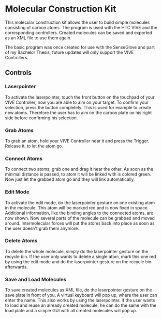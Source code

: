 # Molecular Construction Kit
This molecular construction kit allows the user to build simple molecules consisting of carbon atoms. The program is used with the HTC VIVE and the corresponding controllers. Created molecules can be saved and exported as an XML file to use them again.

The basic program was once created for use with the SenseGlove and part of my Bachelor Thesis, future updates will only support the VIVE Controllers.

## Controls
### Laserpointer
To activate the laserpointer, touch the front button on the touchpad of your VIVE Controller, now you are able to aim on your target. To confirm your selection, press the button completely. This is used for example to create new atoms. Therefore the user has to aim on the carbon plate on his right side before confirming his selection.

### Grab Atoms
To grab an atom, hold your VIVE Controller near it and press the Trigger. Release it, to let the atom go.

### Connect Atoms
To connect two atoms, grab one and drag it near the other. As soon as the minimal distance is passed, to atom it will be linked with is colored green. Now just let the grabbed atom go and they will link automatically.

### Edit Mode
To activate the edit mode, do the laserpointer gesture on one existing atom in the molecule. This atom will be marked red and is now fixed in space. Additional information, like the binding angles to the connected atoms, are now shown. Now several parts of the molecule can be grabbed and moved around. Intermolecular forces will put the atoms back into place as soon as the user doesn't grab them anymore.

### Delete Atoms
To delete the whole molecule, simply do the laserpointer gesture on the recycle bin. If the user only wants to delete a single atom, mark this one red by using the edit mode and do the laserpointer gesture on the recycle bin afterwards.

### Save and Load Molecules
To save created molecules as XML file, do the laserpointer gesture on the save plate in front of you. A virtual keyboard will pop up, where the user can enter the name. This also works by using the laserpointer. If the user wants to load and reuse an already created molecule, he can do the same with the load plate and a simple GUI with all created molecules will pop up.


